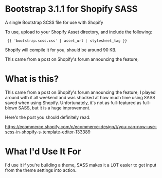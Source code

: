 Bootstrap 3.1.1 for Shopify SASS
======================

A single Bootstrap SCSS file for use with Shopify

To use, upload to your Shopify Asset directory, and include the following: 

`  {{ 'bootstrap.scss.css' | asset_url | stylesheet_tag }}  `
  
Shopify will compile it for you, should be around 90 KB. 

This came from a post on Shopify's forum announcing the feature, 

What is this?
======================
This came from a post on Shopify's forum announcing the feature, I played around with it all weekend and was shocked at how much time using SASS saved when using Shopify. Unfortunately, it's not as full-featured as full-blown SASS, but it is a huge improvement. 

Here's the post you should definitely read:

https://ecommerce.shopify.com/c/ecommerce-design/t/you-can-now-use-scss-in-shopify-s-template-editor-133389


What I'd Use It For
======================

I'd use it if you're building a theme, SASS makes it a LOT easier to get input from the theme settings into action.

